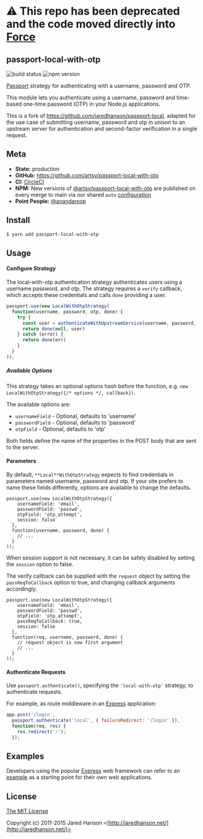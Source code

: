 # ⚠️ This repo has been deprecated and the code moved directly into [Force](https://github.com/artsy/force/blob/master/src/lib/passport-local-with-otp) 

## passport-local-with-otp

![build status](https://circleci.com/gh/artsy/passport-local-with-otp.svg?style=shield) ![npm version](https://badge.fury.io/js/%40artsy%2Fpassport-local-with-otp.svg)

[Passport] strategy for authenticating with a username,
password and OTP.

This module lets you authenticate using a username, password and time-based
one-time password (OTP) in your Node.js applications.

This is a fork of https://github.com/jaredhanson/passport-local, adapted for the
use case of submitting username, password and otp in unison to an upstream
server for authentication and second-factor verification in a single request.

## Meta

- **State:** production
- **GitHub:** https://github.com/artsy/passport-local-with-otp
- **CI:** [CircleCI]
- **NPM:** New versions of [@artsy/passport-local-with-otp][npm_package] are published on every merge to main via our shared `auto` [configuration][auto_orb]
- **Point People:** [@anandaroop][anandaroop]

## Install

```bash
$ yarn add passport-local-with-otp
```

## Usage

#### Configure Strategy

The local-with-otp authentication strategy authenticates users using a username
password, and otp.  The strategy requires a `verify` callback, which accepts
these credentials and calls `done` providing a user.

```js
passport.use(new LocalWithOtpStrategy(
  function(username, password, otp, done) {
    try {
      const user = authenticateWithUpstreamService(username, password, otp)
      return done(null, user)
    } catch (error) {
      return done(err)
    }
  }
));
```

##### Available Options

This strategy takes an optional options hash before the function, e.g. `new LocalWithOtpStrategy({/* options */, callback})`.

The available options are:

* `usernameField` - Optional, defaults to 'username'
* `passwordField` - Optional, defaults to 'password'
* `otpField` - Optional, defaults to 'otp'

Both fields define the name of the properties in the POST body that are sent to the server.

#### Parameters

By default, `**Local**WithOtpStrategy` expects to find credentials in parameters
named username, password and otp. If your site prefers to name these fields
differently, options are available to change the defaults.

    passport.use(new LocalWithOtpStrategy({
        usernameField: 'email',
        passwordField: 'passwd',
        otpField: 'otp_attempt',
        session: false
      },
      function(username, password, done) {
        // ...
      }
    ));

When session support is not necessary, it can be safely disabled by
setting the `session` option to false.

The verify callback can be supplied with the `request` object by setting
the `passReqToCallback` option to true, and changing callback arguments
accordingly.

    passport.use(new LocalWithOtpStrategy({
        usernameField: 'email',
        passwordField: 'passwd',
        otpField: 'otp_attempt',
        passReqToCallback: true,
        session: false
      },
      function(req, username, password, done) {
        // request object is now first argument
        // ...
      }
    ));

#### Authenticate Requests

Use `passport.authenticate()`, specifying the `'local-with-otp'` strategy, to
authenticate requests.

For example, as route middleware in an [Express](http://expressjs.com/)
application:

```js
app.post('/login',
  passport.authenticate('local', { failureRedirect: '/login' }),
  function(req, res) {
    res.redirect('/');
  });
```

## Examples

Developers using the popular [Express](http://expressjs.com/) web framework can
refer to an [example](https://github.com/passport/express-4.x-local-example)
as a starting point for their own web applications.

## License

[The MIT License](http://opensource.org/licenses/MIT)

Copyright (c) 2011-2015 Jared Hanson <[http://jaredhanson.net/](http://jaredhanson.net/)>

[Passport]: http://passportjs.org/
[CircleCI]: https://app.circleci.com/pipelines/github/artsy/passport-local-with-otp
[anandaroop]: https://github.com/anandaroop
[npm_package]: https://www.npmjs.com/package/@artsy/passport-local-with-otp
[auto_orb]: https://github.com/artsy/orbs/tree/main/src/auto

